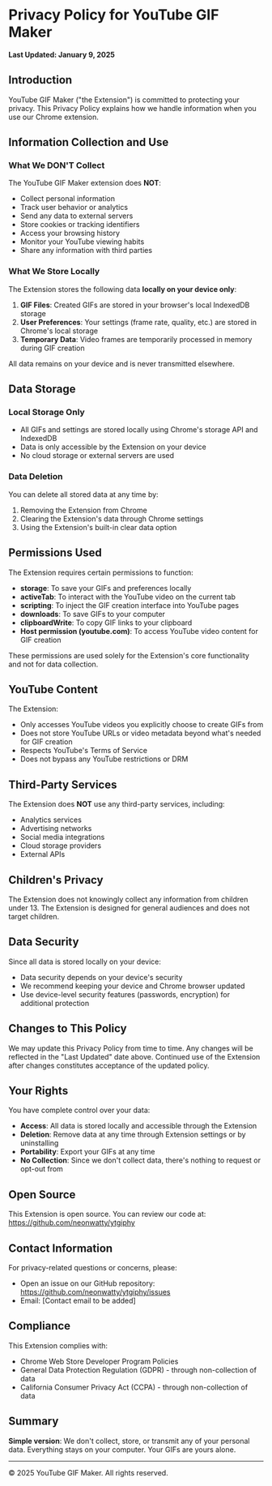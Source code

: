 # Privacy Policy for YouTube GIF Maker

**Last Updated: January 9, 2025**

## Introduction

YouTube GIF Maker ("the Extension") is committed to protecting your privacy. This Privacy Policy explains how we handle information when you use our Chrome extension.

## Information Collection and Use

### What We DON'T Collect

The YouTube GIF Maker extension does **NOT**:
- Collect personal information
- Track user behavior or analytics
- Send any data to external servers
- Store cookies or tracking identifiers
- Access your browsing history
- Monitor your YouTube viewing habits
- Share any information with third parties

### What We Store Locally

The Extension stores the following data **locally on your device only**:

1. **GIF Files**: Created GIFs are stored in your browser's local IndexedDB storage
2. **User Preferences**: Your settings (frame rate, quality, etc.) are stored in Chrome's local storage
3. **Temporary Data**: Video frames are temporarily processed in memory during GIF creation

All data remains on your device and is never transmitted elsewhere.

## Data Storage

### Local Storage Only
- All GIFs and settings are stored locally using Chrome's storage API and IndexedDB
- Data is only accessible by the Extension on your device
- No cloud storage or external servers are used

### Data Deletion
You can delete all stored data at any time by:
1. Removing the Extension from Chrome
2. Clearing the Extension's data through Chrome settings
3. Using the Extension's built-in clear data option

## Permissions Used

The Extension requires certain permissions to function:

- **storage**: To save your GIFs and preferences locally
- **activeTab**: To interact with the YouTube video on the current tab
- **scripting**: To inject the GIF creation interface into YouTube pages
- **downloads**: To save GIFs to your computer
- **clipboardWrite**: To copy GIF links to your clipboard
- **Host permission (youtube.com)**: To access YouTube video content for GIF creation

These permissions are used solely for the Extension's core functionality and not for data collection.

## YouTube Content

The Extension:
- Only accesses YouTube videos you explicitly choose to create GIFs from
- Does not store YouTube URLs or video metadata beyond what's needed for GIF creation
- Respects YouTube's Terms of Service
- Does not bypass any YouTube restrictions or DRM

## Third-Party Services

The Extension does **NOT** use any third-party services, including:
- Analytics services
- Advertising networks
- Social media integrations
- Cloud storage providers
- External APIs

## Children's Privacy

The Extension does not knowingly collect any information from children under 13. The Extension is designed for general audiences and does not target children.

## Data Security

Since all data is stored locally on your device:
- Data security depends on your device's security
- We recommend keeping your device and Chrome browser updated
- Use device-level security features (passwords, encryption) for additional protection

## Changes to This Policy

We may update this Privacy Policy from time to time. Any changes will be reflected in the "Last Updated" date above. Continued use of the Extension after changes constitutes acceptance of the updated policy.

## Your Rights

You have complete control over your data:
- **Access**: All data is stored locally and accessible through the Extension
- **Deletion**: Remove data at any time through Extension settings or by uninstalling
- **Portability**: Export your GIFs at any time
- **No Collection**: Since we don't collect data, there's nothing to request or opt-out from

## Open Source

This Extension is open source. You can review our code at:
https://github.com/neonwatty/ytgiphy

## Contact Information

For privacy-related questions or concerns, please:
- Open an issue on our GitHub repository: https://github.com/neonwatty/ytgiphy/issues
- Email: [Contact email to be added]

## Compliance

This Extension complies with:
- Chrome Web Store Developer Program Policies
- General Data Protection Regulation (GDPR) - through non-collection of data
- California Consumer Privacy Act (CCPA) - through non-collection of data

## Summary

**Simple version**: We don't collect, store, or transmit any of your personal data. Everything stays on your computer. Your GIFs are yours alone.

---

© 2025 YouTube GIF Maker. All rights reserved.